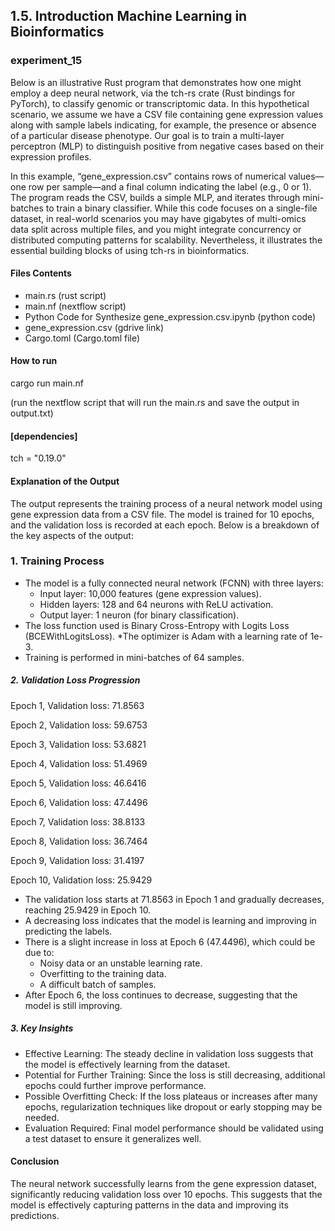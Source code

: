 ## 1.5. Introduction Machine Learning in Bioinformatics

### experiment_15

Below is an illustrative Rust program that demonstrates how one might employ a deep neural network, via the tch-rs crate (Rust bindings for PyTorch), to classify genomic or transcriptomic data. In this hypothetical scenario, we assume we have a CSV file containing gene expression values along with sample labels indicating, for example, the presence or absence of a particular disease phenotype. Our goal is to train a multi-layer perceptron (MLP) to distinguish positive from negative cases based on their expression profiles.

In this example, “gene_expression.csv” contains rows of numerical values—one row per sample—and a final column indicating the label (e.g., 0 or 1). The program reads the CSV, builds a simple MLP, and iterates through mini-batches to train a binary classifier. While this code focuses on a single-file dataset, in real-world scenarios you may have gigabytes of multi-omics data split across multiple files, and you might integrate concurrency or distributed computing patterns for scalability. Nevertheless, it illustrates the essential building blocks of using tch-rs in bioinformatics.

#### Files Contents
* main.rs (rust script)
* main.nf (nextflow script)
* Python Code for Synthesize gene_expression.csv.ipynb (python code)
* gene_expression.csv (gdrive link)
* Cargo.toml (Cargo.toml file)
  
#### How to run

cargo run main.nf 

(run the nextflow script that will run the main.rs and save the output in output.txt)
  
#### [dependencies]

tch = "0.19.0"

#### Explanation of the Output

The output represents the training process of a neural network model using gene expression data from a CSV file. The model is trained for 10 epochs, and the validation loss is recorded at each epoch. Below is a breakdown of the key aspects of the output:

### 1. Training Process

* The model is a fully connected neural network (FCNN) with three layers:
  * Input layer: 10,000 features (gene expression values).
  * Hidden layers: 128 and 64 neurons with ReLU activation.
  * Output layer: 1 neuron (for binary classification).
* The loss function used is Binary Cross-Entropy with Logits Loss (BCEWithLogitsLoss).
*The optimizer is Adam with a learning rate of 1e-3.
* Training is performed in mini-batches of 64 samples.

##### 2. Validation Loss Progression

Epoch 1, Validation loss: 71.8563

Epoch 2, Validation loss: 59.6753

Epoch 3, Validation loss: 53.6821

Epoch 4, Validation loss: 51.4969

Epoch 5, Validation loss: 46.6416

Epoch 6, Validation loss: 47.4496

Epoch 7, Validation loss: 38.8133

Epoch 8, Validation loss: 36.7464

Epoch 9, Validation loss: 31.4197

Epoch 10, Validation loss: 25.9429

* The validation loss starts at 71.8563 in Epoch 1 and gradually decreases, reaching 25.9429 in Epoch 10.
* A decreasing loss indicates that the model is learning and improving in predicting the labels.
* There is a slight increase in loss at Epoch 6 (47.4496), which could be due to:
  * Noisy data or an unstable learning rate.
  * Overfitting to the training data.
  * A difficult batch of samples.
* After Epoch 6, the loss continues to decrease, suggesting that the model is still improving.
  
##### 3. Key Insights

* Effective Learning: The steady decline in validation loss suggests that the model is effectively learning from the dataset.
* Potential for Further Training: Since the loss is still decreasing, additional epochs could further improve performance.
* Possible Overfitting Check: If the loss plateaus or increases after many epochs, regularization techniques like dropout or early stopping may be needed.
* Evaluation Required: Final model performance should be validated using a test dataset to ensure it generalizes well.
  
#### Conclusion
The neural network successfully learns from the gene expression dataset, significantly reducing validation loss over 10 epochs. This suggests that the model is effectively capturing patterns in the data and improving its predictions.




